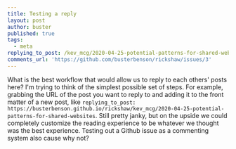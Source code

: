 ```yaml
---
title: Testing a reply
layout: post
author: buster
published: true
tags:
  - meta
replying_to_post: /kev_mcg/2020-04-25-potential-patterns-for-shared-websites
comments_url: 'https://github.com/busterbenson/rickshaw/issues/3'
---
```

What is the best workflow that would allow us to reply to each others' posts here? I'm trying to think of the simplest possible set of steps. For example, grabbing the URL of the post you want to reply to and adding it to the front matter of a new post, like `replying_to_post: https://busterbenson.github.io/rickshaw/kev_mcg/2020-04-25-potential-patterns-for-shared-websites`. Still pretty janky, but on the upside we could completely customize the reading experience to be whatever we thought was the best experience. Testing out a Github issue as a commenting system also cause why not?